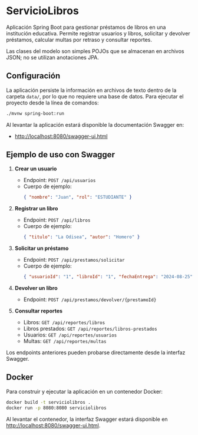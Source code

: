 # ServicioLibros

Aplicación Spring Boot para gestionar préstamos de libros en una institución educativa. Permite registrar usuarios y libros, solicitar y devolver préstamos, calcular multas por retraso y consultar reportes.

Las clases del modelo son simples POJOs que se almacenan en archivos JSON; no se utilizan anotaciones JPA.

## Configuración

La aplicación persiste la información en archivos de texto dentro de la carpeta `data/`, por lo que no requiere una base de datos. Para ejecutar el proyecto desde la línea de comandos:

```bash
./mvnw spring-boot:run
```

Al levantar la aplicación estará disponible la documentación Swagger en:
- [http://localhost:8080/swagger-ui.html](http://localhost:8080/swagger-ui.html)

## Ejemplo de uso con Swagger

1. **Crear un usuario**
   - Endpoint: `POST /api/usuarios`
   - Cuerpo de ejemplo:
     ```json
     { "nombre": "Juan", "rol": "ESTUDIANTE" }
     ```

2. **Registrar un libro**
   - Endpoint: `POST /api/libros`
   - Cuerpo de ejemplo:
     ```json
     { "titulo": "La Odisea", "autor": "Homero" }
     ```

3. **Solicitar un préstamo**
   - Endpoint: `POST /api/prestamos/solicitar`
   - Cuerpo de ejemplo:
     ```json
     { "usuarioId": "1", "libroId": "1", "fechaEntrega": "2024-08-25" }
     ```

4. **Devolver un libro**
   - Endpoint: `POST /api/prestamos/devolver/{prestamoId}`

5. **Consultar reportes**
   - Libros: `GET /api/reportes/libros`
   - Libros prestados: `GET /api/reportes/libros-prestados`
   - Usuarios: `GET /api/reportes/usuarios`
   - Multas: `GET /api/reportes/multas`

Los endpoints anteriores pueden probarse directamente desde la interfaz Swagger.

## Docker

Para construir y ejecutar la aplicación en un contenedor Docker:

```bash
docker build -t serviciolibros .
docker run -p 8080:8080 serviciolibros
```

Al levantar el contenedor, la interfaz Swagger estará disponible en [http://localhost:8080/swagger-ui.html](http://localhost:8080/swagger-ui.html).
